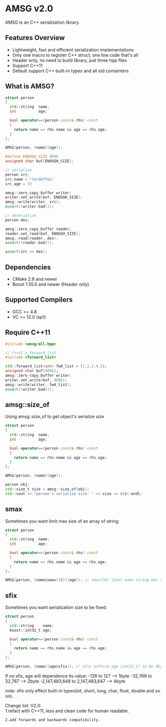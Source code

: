 AMSG v2.0
=======

AMSG is an C++ serialization library.

Features Overview
---------------

* Lightweight, fast and efficient serialization implementations
* Only one macro to register C++ struct, one line code that's all
* Header only, no need to build library, just three hpp files
* Support C++11
* Default support C++ built-in types and all std containters

What is AMSG?
---------------

```cpp
struct person
{
  std::string  name;
  int          age;

  bool operator==(person const& rhs) const
  {
    return name == rhs.name && age == rhs.age;
  }
};

AMSG(person, (name)(age));

#define ENOUGH_SIZE 4096
unsigned char buf[ENOUGH_SIZE];

// serialize
person src;
src.name = "lordoffox"
src.age = 33

amsg::zero_copy_buffer writer;
writer.set_write(buf, ENOUGH_SIZE);
amsg::write(writer, src);
assert(!writer.bad());

// deserialize
person des;

amsg::zero_copy_buffer reader;
reader.set_read(buf, ENOUGH_SIZE);
amsg::read(reader, des);
assert(!reader.bad());

assert(src == des);
```

Dependencies
------------

* CMake 2.8 and newer
* Boost 1.55.0 and newer (Header only)

Supported Compilers
-------------------

* GCC >= 4.8
* VC >= 12.0 (sp1)

Require C++11
-------------------

```cpp
#include <amsg/all.hpp>

// C++11's forward_list
#include <forward_list>

std::forward_list<int> fwd_list = {1,2,3,4,5};
unsigned char buf[4096];
amsg::zero_copy_buffer writer;
writer.set_write(buf, 4096);
amsg::write(writer, fwd_list);
assert(!writer.bad());
```

amsg::size_of
-------------------

Using amsg::size_of to get object's serialize size

```cpp
struct person
{
  std::string  name;
  int          age;

  bool operator==(person const& rhs) const
  {
    return name == rhs.name && age == rhs.age;
  }
};

AMSG(person, (name)(age));

person obj;
std::size_t size = amsg::size_of(obj);
std::cout << "person's serialize size: " << size << std::endl;
```

smax
-------------------

Sometimes you want limit max size of an array of string:

```cpp
struct person
{
  std::string  name;
  int          age;

  bool operator==(person const& rhs) const
  {
    return name == rhs.name && age == rhs.age;
  }
};

AMSG(person, (name&smax(30))(age)); // smax(30) limit name string max size is 30 bytes
```

sfix
-------------------

Sometimes you want serialization size to be fixed:

```cpp
struct person
{
  std::string    name;
  boost::int32_t age;

  bool operator==(person const& rhs) const
  {
    return name == rhs.name && age == rhs.age;
  }
};

AMSG(person, (name)(age&sfix)); // sfix enforce age (int32_t) to be 4bytes after serialization
```

If no sfix, age will dependence its value:
  -128 to 127                     --> 1byte
  -32,768 to 32,767               --> 2byte
  -2,147,483,648 to 2,147,483,647 --> 4byte

note: sfix only effect built-in types(int, short, long, char, float, double and so on).

Change list:
V2.0:	
	1.refact with C++11, less and clean code for human readable.
	
	2.add forwards and backwards compatibility.
	
